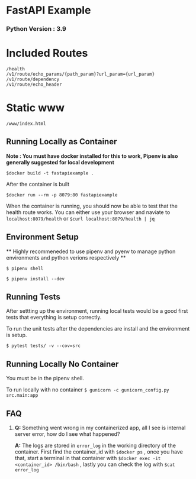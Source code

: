 # FastAPI Example
### Python Version : 3.9

# Included Routes
    /health
    /v1/route/echo_params/{path_param}?url_param={url_param}
    /v1/route/dependency
    /v1/route/echo_header

# Static www

    /www/index.html

## Running Locally as Container

**Note : You must have docker installed for this to work, Pipenv is also generally suggested for local development**

``$docker build -t fastapiexample .``

After the container is built

``$docker run --rm -p 8079:80 fastapiexample``

When the container is running, you should now be able to test that the health route works. You can either use your browser and naviate to `localhost:8079/health` or `$curl localhost:8079/health | jq`

## Environment Setup
** Highly recommeneded to use pipenv and pyenv to manage python environments and python verions respectively **

``$ pipenv shell``

``$ pipenv install --dev``

## Running Tests

After settting up the environment, running local tests would be a good first tests that everything is setup correctly.

To run the unit tests after the dependencies are install and the environment is setup.

`$ pytest tests/ -v --cov=src`



## Running Locally No Container
You must be in the pipenv shell.

To run locally with no container
`$ gunicorn -c gunicorn_config.py src.main:app`

## FAQ

1. **Q:** Something went wrong in my containerized app, all I see is internal server error, how do I see what happened?

    **A:** The logs are stored in `error_log` in the working directory of the container. First find the container_id with `$docker ps` , once you have that, start a terminal in that container with `$docker exec -it <container_id> /bin/bash` , lastly you can check the log with `$cat error_log`